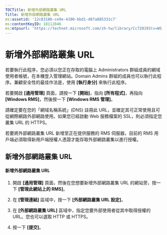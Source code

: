 ```yaml
---
TOCTitle: 新增外部網路叢集 URL
Title: 新增外部網路叢集 URL
ms:assetid: '12c83186-ce9e-4100-bbd1-d87a885331c7'
ms:contentKeyID: 18112846
ms:mtpsurl: 'https://technet.microsoft.com/zh-tw/library/Cc720193(v=WS.10)'
---
```


新增外部網路叢集 URL
====================

若要執行此程序，您必須以您正在存取的電腦上 Administrators 群組成員的網域使用者帳號，在本機登入管理網站。Domain Admins 群組的成員也可以執行此程序。兼顧安全性的最佳作法是，使用 **\[執行身分\]** 來執行此程序。

若要開啟 **\[通用管理\]** 頁面，請按一下 **\[開始\]**，指向 **\[所有程式\]**，再指向 **\[Windows RMS\]**，然後按一下 **\[Windows RMS 管理\]**。

請確定要在您的「網域名稱系統」(DNS) 註冊此 URL，並確定其可正常使用且可從網際網路外部網路使用。如果您已經啟動 Web 服務檔案的 SSL，則必須指定您叢集 URL 的 HTTPS。

若要將外部網路叢集 URL 新增至正在提供服務的 RMS 伺服器，目前的 RMS 用戶端必須取得新用戶端授權人憑證才能存取外部網路叢集以進行授權。

新增外部網路叢集 URL
--------------------

#### 新增外部網路叢集 URL

1.  開啟 **\[通用管理\]** 頁面，然後在您想要新增外部網路叢集 URL 的網站旁，按一下 **\[管理此網站上的 RMS\]**。

2.  在 **\[管理連結\]** 區域中，按一下 **\[外部網路叢集 URL 設定\]**。

3.  在 **\[外部網路叢集 URL\]** 區域中，指定您要外部使用者從其中取得授權的 URL。您也可以選取 HTTP 或 HTTPS。

4.  按一下 **\[提交\]**。
